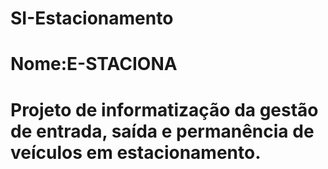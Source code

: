 # SI-Estacionamento
# Nome:E-STACIONA
# Projeto de informatização da gestão de entrada, saída e permanência de veículos em estacionamento.

